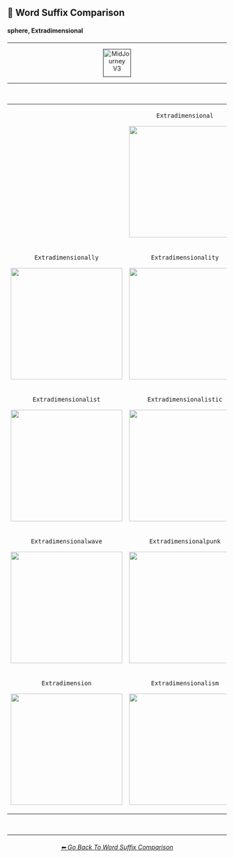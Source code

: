 <h2>📓 Word Suffix Comparison</h2>
<h4>sphere, Extradimensional</h4>

<hr><!--------------->

<div align="center">

[<img src="https://github.com/willwulfken/MidJourney-Styles-and-Keywords-Reference/blob/main/Images/Repo_Parts/WEBP/Buttons/Version_Buttons/button_version_V3_active.webp?raw=true" alt="MidJourney V3" height="64" />]()

</div>

<hr>
<br>

<div align="center">

<table>
	<tr align=center valign=middle>
		<th>
			<br>
		</th>
        <td>
			<p><code>Extradimensional</code></p><p><img src="https://github.com/willwulfken/MidJourney-Styles-and-Keywords-Reference/blob/main/Images/MJ_V3/Comparison_Page_Images/Word_Suffix_Comparison/sphere_Extradimensional.png?raw=true" width="256" /></p>
        </td>
		<th>
			<br>
		</th>
	</tr>
	<tr align=center valign=middle>
        <td>
			<p><code>Extradimensionally</code></p><p><img src="https://github.com/willwulfken/MidJourney-Styles-and-Keywords-Reference/blob/main/Images/MJ_V3/Comparison_Page_Images/Word_Suffix_Comparison/sphere_Extradimensionally.png?raw=true" width="256" /></p>
        </td>
        <td>
			<p><code>Extradimensionality</code></p><p><img src="https://github.com/willwulfken/MidJourney-Styles-and-Keywords-Reference/blob/main/Images/MJ_V3/Comparison_Page_Images/Word_Suffix_Comparison/sphere_Extradimensionality.png?raw=true" width="256" /></p>
        </td>
        <td>
			<p><code>Extradimensionalized</code></p><p><img src="https://github.com/willwulfken/MidJourney-Styles-and-Keywords-Reference/blob/main/Images/MJ_V3/Comparison_Page_Images/Word_Suffix_Comparison/sphere_Extradimensionalized.png?raw=true" width="256" /></p>
        </td>
	</tr>
	<tr align=center valign=middle>
        <td>
			<p><code>Extradimensionalist</code></p><p><img src="https://github.com/willwulfken/MidJourney-Styles-and-Keywords-Reference/blob/main/Images/MJ_V3/Comparison_Page_Images/Word_Suffix_Comparison/sphere_Extradimensionalist.png?raw=true" width="256" /></p>
        </td>
        <td>
			<p><code>Extradimensionalistic</code></p><p><img src="https://github.com/willwulfken/MidJourney-Styles-and-Keywords-Reference/blob/main/Images/MJ_V3/Comparison_Page_Images/Word_Suffix_Comparison/sphere_Extradimensionalistic.png?raw=true" width="256" /></p>
        </td>
        <td>
			<p><code>Extradimensionalcore</code></p><p><img src="https://github.com/willwulfken/MidJourney-Styles-and-Keywords-Reference/blob/main/Images/MJ_V3/Comparison_Page_Images/Word_Suffix_Comparison/sphere_Extradimensionalcore.png?raw=true" width="256" /></p>
        </td>
	</tr>
	<tr align=center valign=middle>
        <td>
			<p><code>Extradimensionalwave</code></p><p><img src="https://github.com/willwulfken/MidJourney-Styles-and-Keywords-Reference/blob/main/Images/MJ_V3/Comparison_Page_Images/Word_Suffix_Comparison/sphere_Extradimensionalwave.png?raw=true" width="256" /></p>
        </td>
        <td>
			<p><code>Extradimensionalpunk</code></p><p><img src="https://github.com/willwulfken/MidJourney-Styles-and-Keywords-Reference/blob/main/Images/MJ_V3/Comparison_Page_Images/Word_Suffix_Comparison/sphere_Extradimensionalpunk.png?raw=true" width="256" /></p>
        </td>
        <td>
			<p><code>Extradimensionalboop</code></p><p><img src="https://github.com/willwulfken/MidJourney-Styles-and-Keywords-Reference/blob/main/Images/MJ_V3/Comparison_Page_Images/Word_Suffix_Comparison/sphere_Extradimensionalboop.png?raw=true" width="256" /></p>
        </td>
	</tr>
	<tr align=center valign=middle>
        <td>
			<p><code>Extradimension</code></p><p><img src="https://github.com/willwulfken/MidJourney-Styles-and-Keywords-Reference/blob/main/Images/MJ_V3/Comparison_Page_Images/Word_Suffix_Comparison/sphere_Extradimension.png?raw=true" width="256" /></p>
        </td>
        <td>
			<p><code>Extradimensionalism</code></p><p><img src="https://github.com/willwulfken/MidJourney-Styles-and-Keywords-Reference/blob/main/Images/MJ_V3/Comparison_Page_Images/Word_Suffix_Comparison/sphere_Extradimensionalism.png?raw=true" width="256" /></p>
        </td>
        <td>
			<p><code>Extra-Dimensional</code></p><p><img src="https://github.com/willwulfken/MidJourney-Styles-and-Keywords-Reference/blob/main/Images/MJ_V3/Comparison_Page_Images/Word_Suffix_Comparison/sphere_Extra-Dimensional.png?raw=true" width="256" /></p>
        </td>
	</tr>
</table>

</div>

<br>


<hr><!--------------->
<div align="center">
<h6><a href="https://github.com/willwulfken/MidJourney-Styles-and-Keywords-Reference/blob/main/Pages/MJ_V3/Comparison_Pages/Prompt_Writing/Word_Suffix_Comparison.md">⬅ Go Back To Word Suffix Comparison</a></h6>
</div>
